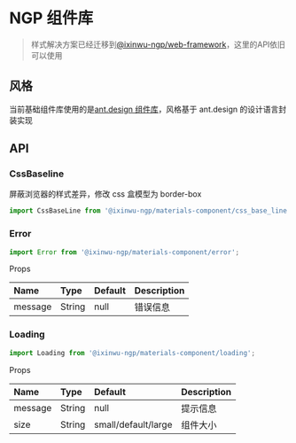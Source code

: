 # NGP 组件库

> 样式解决方案已经迁移到[@ixinwu-ngp/web-framework](../packages/web-framework/README.md)，这里的API依旧可以使用

## 风格

当前基础组件库使用的是[ant.design 组件库](https://ant.design/docs/react/introduce-cn)，风格基于 ant.design 的设计语言封装实现

## API

### CssBaseline

屏蔽浏览器的样式差异，修改 css 盒模型为 border-box

```js
import CssBaseLine from '@ixinwu-ngp/materials-component/css_base_line';
```

### Error

```js
import Error from '@ixinwu-ngp/materials-component/error';
```

Props

| Name    | Type   | Default | Description |
| :------ | :----- | :------ | :---------- |
| message | String | null    | 错误信息    |

### Loading

```js
import Loading from '@ixinwu-ngp/materials-component/loading';
```

Props

| Name    | Type   | Default             | Description |
| :------ | :----- | :------------------ | :---------- |
| message | String | null                | 提示信息    |
| size    | String | small/default/large | 组件大小    |
